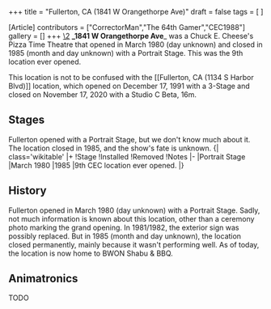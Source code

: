 +++
title = "Fullerton, CA (1841 W Orangethorpe Ave)"
draft = false
tags = [ ]

[Article]
contributors = ["CorrectorMan","The 64th Gamer","CEC1988"]
gallery = []
+++
[\2](\1)
**_1841 W Orangethorpe Ave**_ was a Chuck E. Cheese's Pizza Time Theatre that opened in March 1980 (day unknown) and closed in 1985 (month and day unknown) with a Portrait Stage. This was the 9th location ever opened.

This location is not to be confused with the [[Fullerton, CA (1134 S Harbor Blvd)]] location, which opened on December 17, 1991 with a 3-Stage and closed on November 17, 2020 with a Studio C Beta, 16m.

##  Stages ## 
Fullerton opened with a Portrait Stage, but we don't know much about it. The location closed in 1985, and the show's fate is unknown.
{| class='wikitable'
|+
!Stage
!Installed
!Removed
!Notes
|-
|Portrait Stage
|March 1980
|1985
|9th CEC location ever opened.
|}

##  History ## 
Fullerton opened in March 1980 (day unknown) with a Portrait Stage. Sadly, not much information is known about this location, other than a ceremony photo marking the grand opening. In 1981/1982, the exterior sign was possibly replaced. But in 1985 (month and day unknown), the location closed permanently, mainly because it wasn't performing well. As of today, the location is now home to BWON Shabu & BBQ.

##  Animatronics ## 
TODO
